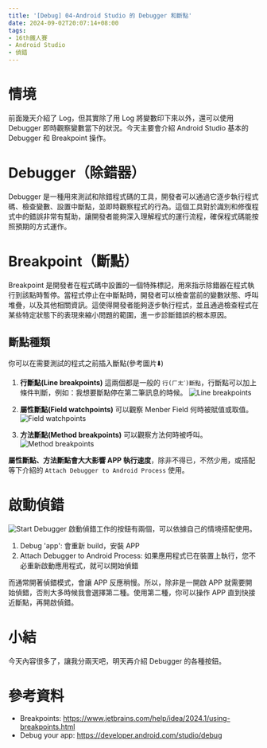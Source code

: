 ```yaml
---
title: '[Debug] 04-Android Studio 的 Debugger 和斷點'
date: 2024-09-02T20:07:14+08:00
tags:
- 16th鐵人賽
- Android Studio
- 偵錯
---
```


# 情境
前面幾天介紹了 Log，但其實除了用 Log 將變數印下來以外，還可以使用 Debugger 即時觀察變數當下的狀況。今天主要會介紹 Android Studio 基本的 Debugger 和 Breakpoint 操作。
<!-- more -->

# Debugger（除錯器）
Debugger 是一種用來測試和除錯程式碼的工具，開發者可以通過它逐步執行程式碼、檢查變數、設置中斷點，並即時觀察程式的行為。這個工具對於識別和修復程式中的錯誤非常有幫助，讓開發者能夠深入理解程式的運行流程，確保程式碼能按照預期的方式運作。

# Breakpoint（斷點）
Breakpoint 是開發者在程式碼中設置的一個特殊標記，用來指示除錯器在程式執行到該點時暫停。當程式停止在中斷點時，開發者可以檢查當前的變數狀態、呼叫堆疊，以及其他相關資訊。這使得開發者能夠逐步執行程式，並且通過檢查程式在某些特定狀態下的表現來縮小問題的範圍，進一步診斷錯誤的根本原因。

## 斷點種類
你可以在需要測試的程式之前插入斷點(參考圖片⬇️)
1. **行斷點(Line breakpoints)**
這兩個都是一般的 `行(ㄏㄤˊ)斷點`，行斷點可以加上條件判斷，例如：我想要斷點停在第二筆訊息的時候。
![Line breakpoints](LineBreakpoints.png)

2. **屬性斷點(Field watchpoints)**
可以觀察 Menber Field 何時被賦值或取值。
![Field watchpoints](FieldWatchpoints.png)

3. **方法斷點(Method breakpoints)**
可以觀察方法何時被呼叫。
![Method breakpoints](MethodBreakpoints.png)

**屬性斷點、方法斷點會大大影響 APP 執行速度**，除非不得已，不然少用，或搭配等下介紹的 `Attach Debugger to Android Process` 使用。

# 啟動偵錯
![Start Debugger](StartDebugger.png)
啟動偵錯工作的按鈕有兩個，可以依據自己的情境搭配使用。
1. Debug 'app': 會重新 build，安裝 APP
2. Attach Debugger to Android Process: 如果應用程式已在裝置上執行，您不必重新啟動應用程式，就可以開始偵錯

而通常開著偵錯模式，會讓 APP 反應稍慢。所以，除非是一開啟 APP 就需要開始偵錯，否則大多時候我會選擇第二種。使用第二種，你可以操作 APP 直到快接近斷點，再開啟偵錯。

# 小結
今天內容很多了，讓我分兩天吧，明天再介紹 Debugger 的各種按鈕。

# 參考資料
- Breakpoints: https://www.jetbrains.com/help/idea/2024.1/using-breakpoints.html
- Debug your app: https://developer.android.com/studio/debug
